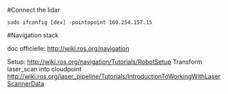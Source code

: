 #Connect the lidar
```
sudo ifconfig [dev] -pointopoint 169.254.157.15
```
#Navigation stack

doc officielle: http://wiki.ros.org/navigation

Setup:
	http://wiki.ros.org/navigation/Tutorials/RobotSetup
	Transform laser_scan into cloudpoint http://wiki.ros.org/laser_pipeline/Tutorials/IntroductionToWorkingWithLaserScannerData
